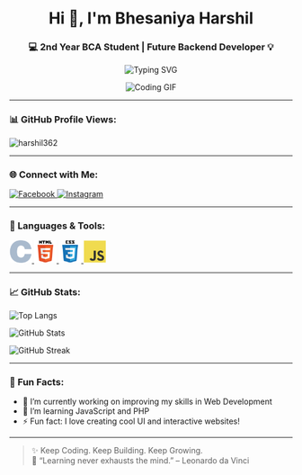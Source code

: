 <h1 align="center">Hi 👋, I'm Bhesaniya Harshil</h1>
<h3 align="center">💻 2nd Year BCA Student | Future Backend Developer 💡</h3>

<div align="center">
  <img src="https://readme-typing-svg.demolab.com?font=Fira+Code&pause=1000&color=F77D0B&center=true&vCenter=true&width=435&lines=Learning+HTML%2C+CSS%2C+JS%2C+PHP...;Building+Projects+%F0%9F%92%BB;Exploring+Web+Development+%F0%9F%92%1F" alt="Typing SVG" />
</div>

<p align="center">
  <img src="https://camo.githubusercontent.com/87af9a9fec730c94fc8b08eb21fa5ef6ab7831a67ba17bf8cc76696f6e4be1ef/68747470733a2f2f63646e2e6472696262626c652e636f6d2f75736572732f313138373833362f73637265656e73686f74732f363533393432392f70726f6772616d65722e676966" alt="Coding GIF" width="400"/>
</p>

---

### 📊 GitHub Profile Views:
<p align="left"> 
  <img src="https://komarev.com/ghpvc/?username=harshil362&label=Profile%20views&color=0e75b6&style=flat" alt="harshil362" /> 
</p>

---

### 🌐 Connect with Me:
<p align="left">
  <a href="https://fb.com/harshil bhesaniya" target="_blank">
    <img src="https://raw.githubusercontent.com/rahuldkjain/github-profile-readme-generator/master/src/images/icons/Social/facebook.svg" alt="Facebook" width="40" height="40"/>
  </a>
  <a href="https://instagram.com/its._harshil._" target="_blank">
    <img src="https://raw.githubusercontent.com/rahuldkjain/github-profile-readme-generator/master/src/images/icons/Social/instagram.svg" alt="Instagram" width="40" height="40"/>
  </a>
</p>

---

### 🧰 Languages & Tools:
<p align="left"> 
  <a href="https://www.cprogramming.com/" target="_blank">
    <img src="https://raw.githubusercontent.com/devicons/devicon/master/icons/c/c-original.svg" alt="C" width="40" height="40"/>
  </a> 
  <a href="https://www.w3schools.com/html/" target="_blank">
    <img src="https://raw.githubusercontent.com/devicons/devicon/master/icons/html5/html5-original-wordmark.svg" alt="HTML5" width="40" height="40"/>
  </a> 
  <a href="https://www.w3schools.com/css/" target="_blank">
    <img src="https://raw.githubusercontent.com/devicons/devicon/master/icons/css3/css3-original-wordmark.svg" alt="CSS3" width="40" height="40"/>
  </a> 
  <a href="https://developer.mozilla.org/en-US/docs/Web/JavaScript" target="_blank">
    <img src="https://raw.githubusercontent.com/devicons/devicon/master/icons/javascript/javascript-original.svg" alt="JavaScript" width="40" height="40"/>
  </a> 
</p>

---

### 📈 GitHub Stats:
<p align="left">
  <img src="https://github-readme-stats.vercel.app/api/top-langs?username=harshil362&show_icons=true&locale=en&layout=compact&theme=tokyonight" alt="Top Langs" />
</p>
<p align="left">
  <img src="https://github-readme-stats.vercel.app/api?username=harshil362&show_icons=true&locale=en&theme=tokyonight" alt="GitHub Stats" />
</p>
<p align="left">
  <img src="https://github-readme-streak-stats.herokuapp.com/?user=harshil362&theme=tokyonight" alt="GitHub Streak" />
</p>

---

### 🚀 Fun Facts:
- 🔭 I’m currently working on improving my skills in Web Development  
- 🌱 I’m learning JavaScript and PHP  
- ⚡ Fun fact: I love creating cool UI and interactive websites!

---

> ✨ Keep Coding. Keep Building. Keep Growing.  
> 🧠 “Learning never exhausts the mind.” – Leonardo da Vinci
